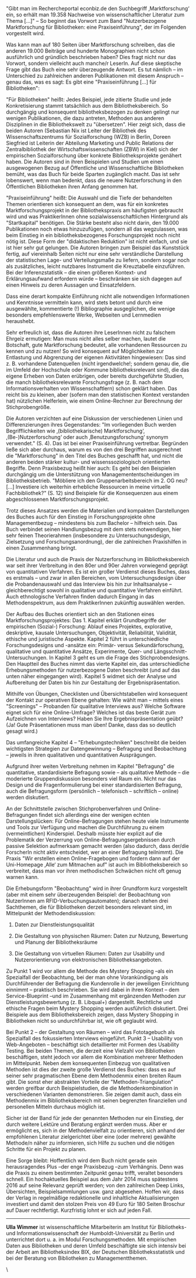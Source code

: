 "Gibt man im Rechercheportal econbiz.de den Suchbegriff ‚Marktforschung‘
ein, so erhält man 19.358 Nachweise von wissenschaftlicher Literatur zum
Thema […]" – So beginnt das Vorwort zum Band "Nutzerbezogene
Marktforschung für Bibliotheken: eine Praxiseinführung", der im
Folgenden vorgestellt wird.

Was kann man auf 180 Seiten über Marktforschung schreiben, das die
anderen 19.000 Beiträge und hunderte Monographien nicht schon
ausführlich und gründlich beschrieben haben? Dies fragt nicht nur das
Vorwort, sondern vielleicht auch manche/r LeserIn. Auf diese skeptische
Frage gibt das Buch eine sehr überzeugende Antwort. Es tut nämlich – im
Unterschied zu zahlreichen anderen Publikationen mit diesem Anspruch –
genau das, was es sagt: Es gibt eine "Praxiseinführung [...] für
Bibliotheken":

"Für Bibliotheken" heißt: Jedes Beispiel, jede zitierte Studie und jede
Konkretisierung stammt tatsächlich aus dem Bibliotheksbereich. So
durchgängig und konsequent bibliotheksbezogen zu denken gelingt nur
wenigen Publikationen, die dazu antreten, Methoden aus anderen
Disziplinen in die Bibliothekswelt zu "übersetzen". Hier zeigt sich,
dass die beiden Autoren (Sebastian Nix ist Leiter der Bibliothek des
Wissenschaftszentrums für Sozialforschung (WZB) in Berlin, Doreen
Siegfried ist Leiterin der Abteilung Marketing und Public Relations der
Zentralbibliothek der Wirtschaftswissenschaften (ZBW) in Kiel) sich der
empirischen Sozialforschung über konkrete Bibliotheksprojekte genähert
haben. Die Autoren sind in ihren Beispielen und Studien um einen
ausgewogenen Bezug auf Öffentliche und Wissenschaftliche Bibliotheken
bemüht, was das Buch für beide Sparten zugänglich macht. Das ist sehr
lobenswert, wenn man bedenkt, dass die neuere Nutzerforschung in den
Öffentlichen Bibliotheken ihren Anfang genommen hat.

"Praxiseinführung" heißt: Die Auswahl und die Tiefe der behandelten
Themen orientieren sich konsequent an dem, was für ein konkretes
Marktforschungsprojekt in der Bibliothekspraxis am häufigsten gebraucht
wird und was PraktikerInnen ohne sozialwissenschaftlichen Hintergrund
als "Startkapital" benötigen. Die Stärke besteht also nicht darin, den
19.000 Publikationen noch etwas hinzuzufügen, sondern all das
wegzulassen, was beim Einstieg in ein bibliotheksbezogenes
Forschungsprojekt noch nicht nötig ist. Diese Form der "didaktischen
Reduktion" ist nicht einfach, und sie ist hier sehr gut gelungen. Die
Autoren bringen zum Beispiel das Kunststück fertig, auf viereinhalb
Seiten nicht nur eine sehr verständliche Darstellung der statistischen
Lage- und Verteilungsmaße zu liefern, sondern sogar noch als
zusätzliches, leicht nutzbares Instrument die Kreuztabelle einzuführen.
Bei der Inferenzstatistik – die einen größeren Kontext- und
Erklärungsaufwand erfordern würde – beschränken sie sich dagegen auf
einen Hinweis zu deren Aussagen und Einsatzfeldern. 

Dass eine derart kompakte Einführung nicht alle notwendigen
Informationen und Kenntnisse vermitteln kann, wird stets betont und
durch eine ausgewählte, kommentierte (!) Bibliographie ausgeglichen, die
wenige besonders empfehlenswerte Werke, Webseiten und Lernmedien
heraushebt.

Sehr erfreulich ist, dass die Autoren ihre LeserInnen nicht zu falschem
Ehrgeiz ermutigen: Man muss nicht alles selber machen, lautet die
Botschaft, gute Marktforschung bedeutet, alle vorhandenen Ressourcen zu
kennen und zu nutzen! So wird konsequent auf Möglichkeiten zur
Entlastung und Abgrenzung der eigenen Aktivitäten hingewiesen: Das sind
z. B. vorhandene Datenquellen (nicht irgendwelche!; sondern genau die,
die im Umfeld der Hochschule oder Kommune bibliotheksrelevant sind), die
das eigene Erheben von Daten erübrigen, oder bereits durchgeführte
Studien, die manch bibliotheksrelevante Forschungsfrage (z. B. nach dem
Informationsverhalten von Wissenschaftlern) schon geklärt haben. Das
reicht bis zu kleinen, aber (sofern man den statistischen Kontext
verstanden hat) nützlichen Helferlein, wie einem Online-Rechner zur
Berechnung der Stichprobengröße. 

Die Autoren verzichten auf eine Diskussion der verschiedenen Linien und
Differenzierungen ihres Gegenstandes: "Im vorliegenden Buch werden
Begrifflichkeiten wie ‚(bibliothekarische) Marktforschung‘,
‚(Be-)Nutzerforschung‘ oder auch ‚Benutzungsforschung‘ synonym
verwendet." (S. 4). Das ist bei einer Praxiseinführung vertretbar.
Begründen ließe sich aber durchaus, warum es von den drei Begriffen
ausgerechnet die "Marktforschung" in den Titel des Buches geschafft hat,
und nicht die anderen beiden stärker kultur- und wissenssoziologisch
orientierten Begriffe. Denn Praxisbezug heißt hier auch: Es geht bei den
Beispielen durchgängig um die Unterstützung von Managemententscheidungen
im Bibliotheksbetrieb. "Möbliere ich den Gruppenarbeitsbereich im 2. OG
neu? […] Investiere ich weiterhin erhebliche Ressourcen in meine
virtuelle Fachbibliothek?" (S. 12) sind Beispiele für die Konsequenzen
aus einem abgeschlossenen Marktforschungsprojekt. 

Trotz dieses Ansatzes werden die Materialien und kompakten Darstellungen
des Buches auch für den Einstieg in Forschungsprojekte ohne
Managementbezug – mindestens bis zum Bachelor – hilfreich sein. Das Buch
verbindet seinen Handlungsbezug mit dem stets notwendigen, hier sehr
feinen Theorierahmen (insbesondere zu Untersuchungsdesign, Zielsetzung
und Forschungsanordnung), der die zahlreichen Praxishilfen in einen
Zusammenhang bringt.

Die Literatur und auch die Praxis der Nutzerforschung im
Bibliotheksbereich war seit ihrer Verbreitung in den 80er und 90er
Jahren vorwiegend geprägt von quantitativen Verfahren. Es ist ein großer
Verdienst dieses Buches, dass es erstmals – und zwar in allen Bereichen,
vom Untersuchungsdesign über die Probandenauswahl und das Interview bis
hin zur Inhaltsanalyse – gleichberechtigt sowohl in qualitative und
quantitative Verfahren einführt. Auch ethnologische Verfahren finden
dadurch Eingang in das Methodenspektrum, aus dem PraktikerInnen
zukünftig auswählen werden.

Der Aufbau des Buches orientiert sich an den Stationen eines
Marktforschungsprojektes: Das 1. Kapitel erklärt Grundbegriffe der
empirischen (Sozial-) Forschung: Ablauf eines Projektes, explorative,
deskriptive, kausale Untersuchungen, Objektivität, Reliabilität,
Validität, ethische und juristische Aspekte. Kapitel 2 führt in
unterschiedliche Forschungsdesigns und -ansätze ein: Primär- versus
Sekundärforschung, qualitative und quantitative Ansätze, Experimente,
Quer- und Längsschnitt-Untersuchungen. In Kapitel 3 geht es um die Frage
des Stichprobendesigns. Den Hauptteil des Buches nimmt das vierte
Kapitel ein, das unterschiedliche Erhebungsmethoden für nutzerbezogene
Daten beschreibt (und auf das unten näher eingegangen wird). Kapitel 5
widmet sich der Analyse und Aufbereitung der Daten bis hin zur
Gestaltung der Ergebnispräsentation. 

Mithilfe von Übungen, Checklisten und Übersichtstabellen wird konsequent
der Kontakt zur operativen Ebene gehalten: Wie wählt man – mittels eines
"Screenings" – Probanden für qualitative Interviews aus? Welche Software
eignet sich für eine Online-Umfrage? Welches ist das beste Gerät zum
Aufzeichnen von Interviews? Haben Sie Ihre Ergebnispräsentation geübt?
(Ja! Gute Präsentationen muss man üben! Danke, dass das so deutlich
gesagt wird.)

Das umfangreiche Kapitel 4 – "Erhebungstechniken" beschreibt die beiden
wichtigsten Strategien zur Datengewinnung – Befragung und Beobachtung –
jeweils in ihren qualitativen und quantitativen Ausprägungen.

Aufgrund ihrer weiten Verbreitung nehmen im Kapitel "Befragung" die
quantitative, standardisierte Befragung sowie – als qualitative Methode
– die moderierte Gruppendiskussion besonders viel Raum ein. Nicht nur
das Design und die Fragenformulierung bei einer standardisierten
Befragung, auch die Befragungsform (persönlich – telefonisch –
schriftlich – online) werden diskutiert. 

An der Schnittstelle zwischen Stichprobenverfahren und
Online-Befragungen findet sich allerdings eine der wenigen echten
Darstellungslücken: Für Online-Befragungen stehen heute viele
Instrumente und Tools zur Verfügung und machen die Durchführung zu einem
(vermeintlichen) Kinderspiel. Deshalb müsste hier explizit auf die
Problematik der Verzerrung von Online-Befragungsergebnissen durch
passive Selektion aufmerksam gemacht werden (also dadurch, dass der/die
ForscherIn nicht aktiv entscheidet, wer an einer Befragung teilnimmt).
Die Praxis "Wir erstellen einen Online-Fragebogen und fordern dann auf
der Uni-Homepage ‚Alle‘ zum Mitmachen auf" ist auch im
Bibliotheksbereich so verbreitet, dass man vor ihren methodischen
Schwächen nicht oft genug warnen kann.

Die Erhebungsform "Beobachtung" wird in ihrer Grundform kurz vorgestellt
(aber mit einem sehr überzeugenden Beispiel: der Beobachtung von
NutzerInnen am RFID-Verbuchungsautomaten); danach stehen drei
Sachthemen, die für Bibliotheken derzeit besonders relevant sind, im
Mittelpunkt der Methodendiskussion: 

1. Daten zur Dienstleistungsqualität

2. Die Gestaltung von physischen Räumen: Daten zur Nutzung, Bewertung und Planung der Bibliotheksräume

3. Die Gestaltung von virtuellen Räumen: Daten zur Usability und Nutzerorientierung von elektronischen Bibliotheksangeboten.

Zu Punkt 1 wird vor allem die Methode des Mystery Shopping –als ein
Spezialfall der Beobachtung, bei der man ohne Vorankündigung als
Durchführender der Befragung die Kundenrolle in der jeweiligen
Einrichtung einnimmt – praktisch beschrieben. Sie wird dabei in ihren
Kontext – dem Service-Blueprint –und im Zusammenhang mit ergänzenden
Methoden zur Dienstleistungsbewertung (z. B. Libqual+) dargestellt.
Rechtliche und ethische Fragen beim Mystery Shopping werden ausführlich
diskutiert. Drei Beispiele aus dem Bibliotheksbereich zeigen, dass
Mystery Shopping in Bibliotheken nicht so undurchführbar ist, wie oft
geglaubt wird.

Bei Punkt 2 – der Gestaltung von Räumen – wird das Fototagebuch als
Spezialfall des fokussierten Interviews eingeführt. Punkt 3 – Usability
von Web-Angeboten – beschäftigt sich detaillierter mit Formen des
Usability Testing. Bei beiden Themen, die derzeit eine Vielzahl von
Bibliotheken beschäftigen, steht jedoch vor allem die Kombination
mehrerer Methoden im Mittelpunkt. Neben dem konsequenten Einbezug von
qualitativen Methoden ist dies der zweite große Verdienst des Buches:
dass es auf seiner sehr pragmatischen Ebene dem Methodenmix einen
breiten Raum gibt. Die sonst eher abstrakten Vorteile der
"Methoden-Triangulation" werden greifbar durch Beispielstudien, die die
Methodenkombination in verschiedenen Varianten demonstrieren. Sie zeigen
damit auch, dass ein Methodenmix im Bibliotheksbereich mit seinen
begrenzten finanziellen und personellen Mitteln durchaus möglich ist.

Sicher ist der Band für jede der genannten Methoden nur ein Einstieg,
der durch weitere Lektüre und Beratung ergänzt werden muss. Aber er
ermöglicht es, sich in der Methodenvielfalt zu orientieren, sich anhand
der empfohlenen Literatur zielgerichtet über eine (oder mehrere)
gewählte Methode/n näher zu informieren, sich Hilfe zu suchen und die
nötigen Schritte für ein Projekt zu planen.

Eine Sorge bleibt: Hoffentlich wird dem Buch nicht gerade sein
herausragendes Plus –der enge Praxisbezug –zum Verhängnis. Denn was die
Praxis zu einem bestimmten Zeitpunkt genau trifft, veraltet besonders
schnell. Ein hochaktuelles Beispiel aus dem Jahr 2014 muss spätestens
2016 auf seine Relevanz geprüft werden; von den zahlreichen Deep Links,
Übersichten, Beispielsammlungen usw. ganz abgesehen. Hoffen wir, dass
der Verlag in regelmäßige redaktionelle und inhaltliche Aktualisierungen
investiert und damit den stolzen Preis von 49 Euro für 180 Seiten
Broschur auf Dauer rechtfertigt. Kurzfristig lohnt er sich auf jeden
Fall. 

---

**Ulla Wimmer** ist wissenschaftliche Mitarbeiterin am Institut für Bibliotheks- und Informationswissenschaft der Humboldt-Universität zu Berlin und unterrichtet dort u. a. im Modul Forschungsmethoden. Mit empirischen Daten aus Bibliotheken und deren Umfeld beschäftigte sie sich intensiv bei der Arbeit am Bibliotheksindex BIX, der Deutschen Bibliotheksstatistik und bei der Beratung von Bibliotheken zu Managementthemen.

\


